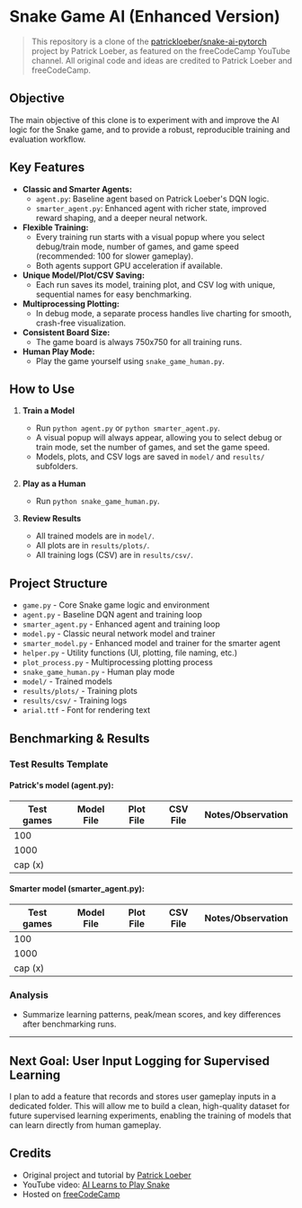 # Snake Game AI (Enhanced Version)

>This repository is a clone of the [patrickloeber/snake-ai-pytorch](https://github.com/patrickloeber/snake-ai-pytorch) project by Patrick Loeber, as featured on the freeCodeCamp YouTube channel. All original code and ideas are credited to Patrick Loeber and freeCodeCamp.

## Objective

The main objective of this clone is to experiment with and improve the AI logic for the Snake game, and to provide a robust, reproducible training and evaluation workflow.

## Key Features

- **Classic and Smarter Agents:**
  - `agent.py`: Baseline agent based on Patrick Loeber's DQN logic.
  - `smarter_agent.py`: Enhanced agent with richer state, improved reward shaping, and a deeper neural network.
- **Flexible Training:**
  - Every training run starts with a visual popup where you select debug/train mode, number of games, and game speed (recommended: 100 for slower gameplay).
  - Both agents support GPU acceleration if available.
- **Unique Model/Plot/CSV Saving:**
  - Each run saves its model, training plot, and CSV log with unique, sequential names for easy benchmarking.
- **Multiprocessing Plotting:**
  - In debug mode, a separate process handles live charting for smooth, crash-free visualization.
- **Consistent Board Size:**
  - The game board is always 750x750 for all training runs.
- **Human Play Mode:**
  - Play the game yourself using `snake_game_human.py`.

## How to Use

1. **Train a Model**
   - Run `python agent.py` or `python smarter_agent.py`.
   - A visual popup will always appear, allowing you to select debug or train mode, set the number of games, and set the game speed.
   - Models, plots, and CSV logs are saved in `model/` and `results/` subfolders.

2. **Play as a Human**
   - Run `python snake_game_human.py`.

3. **Review Results**
   - All trained models are in `model/`.
   - All plots are in `results/plots/`.
   - All training logs (CSV) are in `results/csv/`.

## Project Structure

- `game.py` - Core Snake game logic and environment
- `agent.py` - Baseline DQN agent and training loop
- `smarter_agent.py` - Enhanced agent and training loop
- `model.py` - Classic neural network model and trainer
- `smarter_model.py` - Enhanced model and trainer for the smarter agent
- `helper.py` - Utility functions (UI, plotting, file naming, etc.)
- `plot_process.py` - Multiprocessing plotting process
- `snake_game_human.py` - Human play mode
- `model/` - Trained models
- `results/plots/` - Training plots
- `results/csv/` - Training logs
- `arial.ttf` - Font for rendering text

## Benchmarking & Results

### Test Results Template

#### Patrick's model (agent.py):
| Test games | Model File | Plot File | CSV File | Notes/Observation |
|------------|------------|-----------|----------|-------------------|
| 100        |            |           |          |                   |
| 1000       |            |           |          |                   |
| cap (x)    |            |           |          |                   |

#### Smarter model (smarter_agent.py):
| Test games | Model File | Plot File | CSV File | Notes/Observation |
|------------|------------|-----------|----------|-------------------|
| 100        |            |           |          |                   |
| 1000       |            |           |          |                   |
| cap (x)    |            |           |          |                   |

### Analysis

- Summarize learning patterns, peak/mean scores, and key differences after benchmarking runs.

---

## Next Goal: User Input Logging for Supervised Learning

I plan to add a feature that records and stores user gameplay inputs in a dedicated folder. This will allow me to build a clean, high-quality dataset for future supervised learning experiments, enabling the training of models that can learn directly from human gameplay.

## Credits

- Original project and tutorial by [Patrick Loeber](https://github.com/patrickloeber/snake-ai-pytorch)
- YouTube video: [AI Learns to Play Snake](https://www.youtube.com/watch?v=L8ypSXwyBds&t=2355s)
- Hosted on [freeCodeCamp](https://www.freecodecamp.org/)
